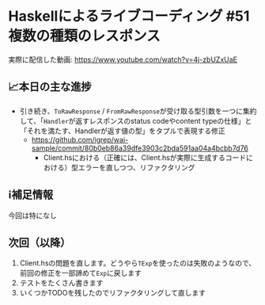 # Haskellによるライブコーディング #51 複数の種類のレスポンス

実際に配信した動画: <https://www.youtube.com/watch?v=4j-zbUZxUaE>

## 📈本日の主な進捗

- 引き続き、`ToRawResponse` / `FromRawResponse`が受け取る型引数を一つに集約して、「`Handler`が返すレスポンスのstatus codeやcontent typeの仕様」と「それを満たす、Handlerが返す値の型」をタプルで表現する修正
    - <https://github.com/igrep/wai-sample/commit/80b0eb86a39dfe3903c2bda591aa04a4bcbb7d76>
        - Client.hsにおける（正確には、Client.hsが実際に生成するコードにおける）型エラーを直しつつ、リファクタリング

## ℹ️補足情報

今回は特になし

## 次回（以降）

1. Client.hsの問題を直します。どうやら`TExp`を使ったのは失敗のようなので、前回の修正を一部諦めて`Exp`に戻します
1. テストをたくさん書きます
1. いくつかTODOを残したのでリファクタリングして直します
